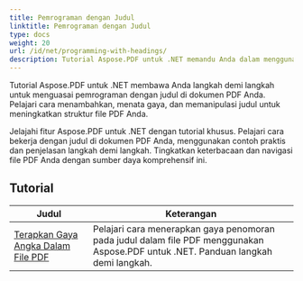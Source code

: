 ```yaml
---
title: Pemrograman dengan Judul
linktitle: Pemrograman dengan Judul
type: docs
weight: 20
url: /id/net/programming-with-headings/
description: Tutorial Aspose.PDF untuk .NET memandu Anda dalam menggunakan judul untuk meningkatkan struktur dokumen PDF Anda.
---
```

Tutorial Aspose.PDF untuk .NET membawa Anda langkah demi langkah untuk menguasai pemrograman dengan judul di dokumen PDF Anda. Pelajari cara menambahkan, menata gaya, dan memanipulasi judul untuk meningkatkan struktur file PDF Anda.

Jelajahi fitur Aspose.PDF untuk .NET dengan tutorial khusus. Pelajari cara bekerja dengan judul di dokumen PDF Anda, menggunakan contoh praktis dan penjelasan langkah demi langkah. Tingkatkan keterbacaan dan navigasi file PDF Anda dengan sumber daya komprehensif ini.

## Tutorial
| Judul | Keterangan |
| --- | --- | 
| [Terapkan Gaya Angka Dalam File PDF](./apply-number-style/) | Pelajari cara menerapkan gaya penomoran pada judul dalam file PDF menggunakan Aspose.PDF untuk .NET. Panduan langkah demi langkah. |   
